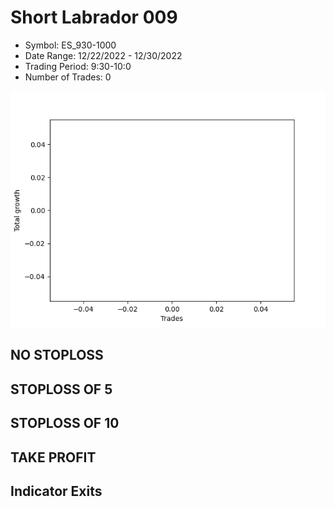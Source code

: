 # Short Labrador 009 
- Symbol: ES_930-1000
- Date Range: 12/22/2022 - 12/30/2022
- Trading Period: 9:30-10:0
- Number of Trades: 0

![Plot](ShortLabrador009ES_930-1000.png)
## NO STOPLOSS














## STOPLOSS OF 5














## STOPLOSS OF 10














## TAKE PROFIT











## Indicator Exits


